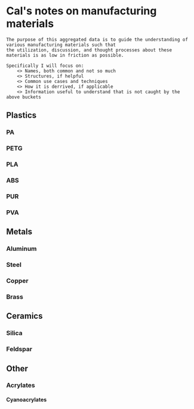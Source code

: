 # Cal's notes on manufacturing materials  

```
The purpose of this aggregated data is to guide the understanding of various manufacturing materials such that 
the utilization, discussion, and thought processes about these materials is as low in friction as possible.  

Specifically I will focus on:
	<> Names, both common and not so much  
	<> Structures, if helpful  
	<> Common use cases and techniques  
	<> How it is derrived, if applicable
	<> Information useful to understand that is not caught by the above buckets
```

## Plastics

### PA  
### PETG  
### PLA  
### ABS  
### PUR  
### PVA  

## Metals  

### Aluminum  
### Steel  
### Copper  
### Brass  

## Ceramics  

### Silica  
### Feldspar  

## Other  

### Acrylates
#### Cyanoacrylates



